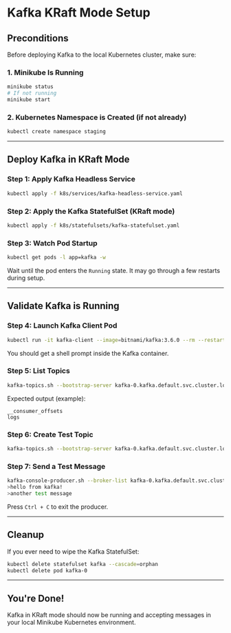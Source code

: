 # Kafka KRaft Mode Setup

##  Preconditions

Before deploying Kafka to the local Kubernetes cluster, make sure:

### 1. Minikube Is Running

```bash
minikube status
# If not running
minikube start
```

### 2. Kubernetes Namespace is Created (if not already)

```bash
kubectl create namespace staging
```

---

##  Deploy Kafka in KRaft Mode

### Step 1: Apply Kafka Headless Service

```bash
kubectl apply -f k8s/services/kafka-headless-service.yaml
```

### Step 2: Apply the Kafka StatefulSet (KRaft mode)

```bash
kubectl apply -f k8s/statefulsets/kafka-statefulset.yaml
```

### Step 3: Watch Pod Startup

```bash
kubectl get pods -l app=kafka -w
```

Wait until the pod enters the `Running` state. It may go through a few restarts during setup.

---

##  Validate Kafka is Running

### Step 4: Launch Kafka Client Pod

```bash
kubectl run -it kafka-client --image=bitnami/kafka:3.6.0 --rm --restart=Never -- bash
```

You should get a shell prompt inside the Kafka container.

### Step 5: List Topics

```bash
kafka-topics.sh --bootstrap-server kafka-0.kafka.default.svc.cluster.local:9092 --list
```

Expected output (example):

```
__consumer_offsets
logs
```

### Step 6: Create Test Topic

```bash
kafka-topics.sh --bootstrap-server kafka-0.kafka.default.svc.cluster.local:9092 --create --topic test-topic --partitions 1 --replication-factor 1
```

### Step 7: Send a Test Message

```bash
kafka-console-producer.sh --broker-list kafka-0.kafka.default.svc.cluster.local:9092 --topic test-topic
>hello from kafka!
>another test message
```

Press `Ctrl + C` to exit the producer.

---

##  Cleanup

If you ever need to wipe the Kafka StatefulSet:

```bash
kubectl delete statefulset kafka --cascade=orphan
kubectl delete pod kafka-0
```

---

##  You're Done!

Kafka in KRaft mode should now be running and accepting messages in your local Minikube Kubernetes environment. 


